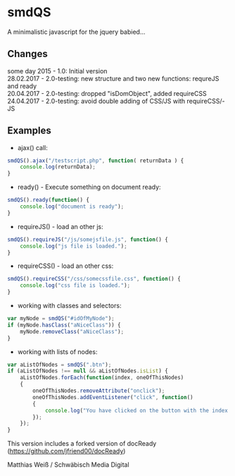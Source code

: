 # smdQS
A minimalistic javascript for the jquery babied...


## Changes

some day 2015	- 1.0: 		Initial version  
28.02.2017 	- 2.0-testing:	new structure and two new functions: requreJS and ready  
20.04.2017	- 2.0-testing:  dropped "isDomObject", added requireCSS  
24.04.2017	- 2.0-testing:  avoid double adding of CSS/JS with requireCSS/-JS


## Examples

- ajax() call:
``` js
smdQS().ajax("/testscript.php", function( returnData ) {
	console.log(returnData);					
}
```

- ready() - Execute something on document ready:
``` js
smdQS().ready(function() {
	console.log("document is ready");					
}
```

- requireJS() - load an other js:
``` js
smdQS().requireJS("/js/somejsfile.js", function() {
	console.log("js file is loaded.");					
}
```

- requireCSS() - load an other css:
``` js
smdQS().requireCSS("/css/somecssfile.css", function() {
	console.log("css file is loaded.");					
}
```

- working with classes and selectors:
``` js
var myNode = smdQS("#idOfMyNode");
if (myNode.hasClass("aNiceClass")) {
	myNode.removeClass("aNiceClass");
}
```

- working with lists of nodes:
``` js
var aListOfNodes = smdQS(".btn");
if (aListOfNodes !== null && aListOfNodes.isList) {
	aListOfNodes.forEach(function(index, oneOfThisNodes) 
	{
		oneOfThisNodes.removeAttribute("onclick");
		oneOfThisNodes.addEventListener("click", function() 
		{
			console.log("You have clicked on the button with the index " + index);
		});
	});
} 
```


This version includes a forked version of docReady (https://github.com/jfriend00/docReady)

Matthias Weiß / Schwäbisch Media Digital
